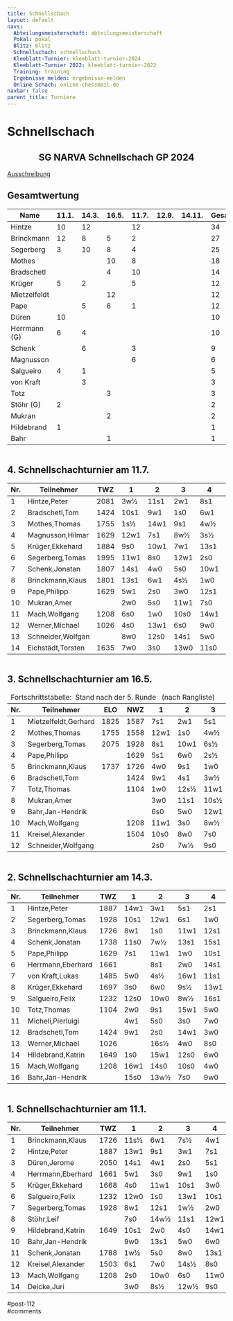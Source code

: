 ```yaml
---
title: Schnellschach 
layout: default
navs:
  Abteilungsmeisterschaft: abteilungsmeisterschaft
  Pokal: pokal
  Blitz: blitz
  Schnellschach: schnellschach
  Kleeblatt-Turnier: kleeblatt-turnier-2024
  Kleeblatt-Turnier 2022: kleeblatt-turnier-2022
  Training: training
  Ergebnisse melden: ergebnisse-melden
  Online Schach: online-chessmail-de
navbar: false
parent_title: Turniere
---
```

<div class="post-112 page type-page status-publish hentry" id="post-112">
<h1 class="entry-title">Schnellschach</h1>
<div class="entry-content">
<div class="aligncenter">
<h2 class="heading2" style="text-align: center;">SG NARVA Schnellschach GP 2024</h2>
<p><a href="https://www.narva-schach.de/wordpress/wp-content/uploads/2023/12/Schnellschachmeisterschaft-2024.pdf">Ausschreibung</a></p>
</div>
<h2>Gesamtwertung</h2>
<table class="clean footable" style="width: 100%;">
<thead>
<tr>
<th style="padding-right: 10px; width: 20.9375%;">Name</th>
<th data-type="numeric" style="padding-right: 10px; width: 10.9375%;">11.1.</th>
<th data-type="numeric" style="padding-right: 10px; width: 10.9375%;">14.3.</th>
<th data-type="numeric" style="padding-right: 10px; width: 10.9375%;">16.5.</th>
<th data-type="numeric" style="padding-right: 10px; width: 10.9375%;">11.7.</th>
<th data-type="numeric" style="padding-right: 10px; width: 10.9375%;">12.9.</th>
<th data-type="numeric" style="padding-right: 10px; width: 10.3125%;">14.11.</th>
<th data-type="numeric" style="padding-right: 10px; width: 13.5938%;"><strong>Gesamt</strong></th>
</tr>
</thead>
<tbody>
<tr>
<td style="width: 20.9375%;">Hintze</td>
<td style="width: 10.9375%;">10</td>
<td style="width: 10.9375%;">12</td>
<td style="width: 10.9375%;"></td>
<td style="width: 10.9375%;">12</td>
<td style="width: 10.9375%;"></td>
<td style="width: 10.3125%;"></td>
<td style="width: 13.5938%;">34</td>
</tr>
<tr>
<td style="width: 20.9375%;">Brinckmann</td>
<td style="width: 10.9375%;">12</td>
<td style="width: 10.9375%;">8</td>
<td style="width: 10.9375%;">5</td>
<td style="width: 10.9375%;">2</td>
<td style="width: 10.9375%;"></td>
<td style="width: 10.3125%;"></td>
<td style="width: 13.5938%;">27</td>
</tr>
<tr>
<td style="width: 20.9375%;">Segerberg</td>
<td style="width: 10.9375%;">3</td>
<td style="width: 10.9375%;">10</td>
<td style="width: 10.9375%;">8</td>
<td style="width: 10.9375%;">4</td>
<td style="width: 10.9375%;"></td>
<td style="width: 10.3125%;"></td>
<td style="width: 13.5938%;">25</td>
</tr>
<tr>
<td style="width: 20.9375%;">Mothes</td>
<td style="width: 10.9375%;"></td>
<td style="width: 10.9375%;"></td>
<td style="width: 10.9375%;">10</td>
<td style="width: 10.9375%;">8</td>
<td style="width: 10.9375%;"></td>
<td style="width: 10.3125%;"></td>
<td style="width: 13.5938%;">18</td>
</tr>
<tr>
<td style="width: 20.9375%;">Bradschetl</td>
<td style="width: 10.9375%;"></td>
<td style="width: 10.9375%;"></td>
<td style="width: 10.9375%;">4</td>
<td style="width: 10.9375%;">10</td>
<td style="width: 10.9375%;"></td>
<td style="width: 10.3125%;"></td>
<td style="width: 13.5938%;">14</td>
</tr>
<tr>
<td style="width: 20.9375%;">Krüger</td>
<td style="width: 10.9375%;">5</td>
<td style="width: 10.9375%;">2</td>
<td style="width: 10.9375%;"></td>
<td style="width: 10.9375%;">5</td>
<td style="width: 10.9375%;"></td>
<td style="width: 10.3125%;"></td>
<td style="width: 13.5938%;">12</td>
</tr>
<tr>
<td style="width: 20.9375%;">Mietzelfeldt</td>
<td style="width: 10.9375%;"></td>
<td style="width: 10.9375%;"></td>
<td style="width: 10.9375%;">12</td>
<td style="width: 10.9375%;"></td>
<td style="width: 10.9375%;"></td>
<td style="width: 10.3125%;"></td>
<td style="width: 13.5938%;">12</td>
</tr>
<tr>
<td style="width: 20.9375%;">Pape</td>
<td style="width: 10.9375%;"></td>
<td style="width: 10.9375%;">5</td>
<td style="width: 10.9375%;">6</td>
<td style="width: 10.9375%;">1</td>
<td style="width: 10.9375%;"></td>
<td style="width: 10.3125%;"></td>
<td style="width: 13.5938%;">12</td>
</tr>
<tr>
<td style="width: 20.9375%;">Düren</td>
<td style="width: 10.9375%;">10</td>
<td style="width: 10.9375%;"></td>
<td style="width: 10.9375%;"></td>
<td style="width: 10.9375%;"></td>
<td style="width: 10.9375%;"></td>
<td style="width: 10.3125%;"></td>
<td style="width: 13.5938%;">10</td>
</tr>
<tr>
<td style="width: 20.9375%;">Herrmann (G)</td>
<td style="width: 10.9375%;">6</td>
<td style="width: 10.9375%;">4</td>
<td style="width: 10.9375%;"></td>
<td style="width: 10.9375%;"></td>
<td style="width: 10.9375%;"></td>
<td style="width: 10.3125%;"></td>
<td style="width: 13.5938%;">10</td>
</tr>
<tr>
<td style="width: 20.9375%;">Schenk</td>
<td style="width: 10.9375%;"></td>
<td style="width: 10.9375%;">6</td>
<td style="width: 10.9375%;"></td>
<td style="width: 10.9375%;">3</td>
<td style="width: 10.9375%;"></td>
<td style="width: 10.3125%;"></td>
<td style="width: 13.5938%;">9</td>
</tr>
<tr>
<td style="width: 20.9375%;">Magnusson</td>
<td style="width: 10.9375%;"></td>
<td style="width: 10.9375%;"></td>
<td style="width: 10.9375%;"></td>
<td style="width: 10.9375%;">6</td>
<td style="width: 10.9375%;"></td>
<td style="width: 10.3125%;"></td>
<td style="width: 13.5938%;">6</td>
</tr>
<tr>
<td style="width: 20.9375%;">Salgueiro</td>
<td style="width: 10.9375%;">4</td>
<td style="width: 10.9375%;">1</td>
<td style="width: 10.9375%;"></td>
<td style="width: 10.9375%;"></td>
<td style="width: 10.9375%;"></td>
<td style="width: 10.3125%;"></td>
<td style="width: 13.5938%;">5</td>
</tr>
<tr>
<td style="width: 20.9375%;">von Kraft</td>
<td style="width: 10.9375%;"></td>
<td style="width: 10.9375%;">3</td>
<td style="width: 10.9375%;"></td>
<td style="width: 10.9375%;"></td>
<td style="width: 10.9375%;"></td>
<td style="width: 10.3125%;"></td>
<td style="width: 13.5938%;">3</td>
</tr>
<tr>
<td style="width: 20.9375%;">Totz</td>
<td style="width: 10.9375%;"></td>
<td style="width: 10.9375%;"></td>
<td style="width: 10.9375%;">3</td>
<td style="width: 10.9375%;"></td>
<td style="width: 10.9375%;"></td>
<td style="width: 10.3125%;"></td>
<td style="width: 13.5938%;">3</td>
</tr>
<tr>
<td style="width: 20.9375%;">Stöhr (G)</td>
<td style="width: 10.9375%;">2</td>
<td style="width: 10.9375%;"></td>
<td style="width: 10.9375%;"></td>
<td style="width: 10.9375%;"></td>
<td style="width: 10.9375%;"></td>
<td style="width: 10.3125%;"></td>
<td style="width: 13.5938%;">2</td>
</tr>
<tr>
<td style="width: 20.9375%;">Mukran</td>
<td style="width: 10.9375%;"></td>
<td style="width: 10.9375%;"></td>
<td style="width: 10.9375%;">2</td>
<td style="width: 10.9375%;"></td>
<td style="width: 10.9375%;"></td>
<td style="width: 10.3125%;"></td>
<td style="width: 13.5938%;">2</td>
</tr>
<tr>
<td style="width: 20.9375%;">Hildebrand</td>
<td style="width: 10.9375%;">1</td>
<td style="width: 10.9375%;"></td>
<td style="width: 10.9375%;"></td>
<td style="width: 10.9375%;"></td>
<td style="width: 10.9375%;"></td>
<td style="width: 10.3125%;"></td>
<td style="width: 13.5938%;">1</td>
</tr>
<tr>
<td style="width: 20.9375%;">Bahr</td>
<td style="width: 10.9375%;"></td>
<td style="width: 10.9375%;"></td>
<td style="width: 10.9375%;">1</td>
<td style="width: 10.9375%;"></td>
<td style="width: 10.9375%;"></td>
<td style="width: 10.3125%;"></td>
<td style="width: 13.5938%;">1</td>
</tr>
</tbody>
</table>
<div style="overflow: auto;">
<h2>4. Schnellschachturnier am 11.7.</h2>
<table class="clean swiss footable">
<thead>
<tr>
<th>Nr.</th>
<th>Teilnehmer</th>
<th>TWZ</th>
<th>1</th>
<th>2</th>
<th>3</th>
<th>4</th>
<th>5</th>
<th>Punkte</th>
<th>Buchh</th>
<th>SoBerg</th>
</tr>
</thead>
<tbody>
<tr>
<td>1</td>
<td>Hintze,Peter</td>
<td>2081</td>
<td>3w½</td>
<td>11s1</td>
<td>2w1</td>
<td>8s1</td>
<td>4w1</td>
<td>4.5</td>
<td>15.0</td>
<td>13.00</td>
</tr>
<tr>
<td>2</td>
<td>Bradschetl,Tom</td>
<td>1424</td>
<td>10s1</td>
<td>9w1</td>
<td>1s0</td>
<td>6w1</td>
<td>5s1</td>
<td>4.0</td>
<td>14.5</td>
<td>10.00</td>
</tr>
<tr>
<td>3</td>
<td>Mothes,Thomas</td>
<td>1755</td>
<td>1s½</td>
<td>14w1</td>
<td>9s1</td>
<td>4w½</td>
<td>8s1</td>
<td>4.0</td>
<td>12.0</td>
<td>8.25</td>
</tr>
<tr>
<td>4</td>
<td>Magnusson,Hilmar</td>
<td>1629</td>
<td>12w1</td>
<td>7s1</td>
<td>8w½</td>
<td>3s½</td>
<td>1s0</td>
<td>3.0</td>
<td>15.5</td>
<td>7.75</td>
</tr>
<tr>
<td>5</td>
<td>Krüger,Ekkehard</td>
<td>1884</td>
<td>9s0</td>
<td>10w1</td>
<td>7w1</td>
<td>13s1</td>
<td>2w0</td>
<td>3.0</td>
<td>12.0</td>
<td>6.00</td>
</tr>
<tr>
<td>6</td>
<td>Segerberg,Tomas</td>
<td>1995</td>
<td>11w1</td>
<td>8s0</td>
<td>12w1</td>
<td>2s0</td>
<td>13w1</td>
<td>3.0</td>
<td>10.5</td>
<td>4.00</td>
</tr>
<tr>
<td>7</td>
<td>Schenk,Jonatan</td>
<td>1807</td>
<td>14s1</td>
<td>4w0</td>
<td>5s0</td>
<td>10w1</td>
<td>9s1</td>
<td>3.0</td>
<td>10.0</td>
<td>4.00</td>
</tr>
<tr>
<td>8</td>
<td>Brinckmann,Klaus</td>
<td>1801</td>
<td>13s1</td>
<td>6w1</td>
<td>4s½</td>
<td>1w0</td>
<td>3w0</td>
<td>2.5</td>
<td>15.5</td>
<td>5.50</td>
</tr>
<tr>
<td>9</td>
<td>Pape,Philipp</td>
<td>1629</td>
<td>5w1</td>
<td>2s0</td>
<td>3w0</td>
<td>12s1</td>
<td>7w0</td>
<td>2.0</td>
<td>15.5</td>
<td>4.50</td>
</tr>
<tr>
<td>10</td>
<td>Mukran,Amer</td>
<td></td>
<td>2w0</td>
<td>5s0</td>
<td>11w1</td>
<td>7s0</td>
<td>14w1</td>
<td>2.0</td>
<td>11.5</td>
<td>1.50</td>
</tr>
<tr>
<td>11</td>
<td>Mach,Wolfgang</td>
<td>1208</td>
<td>6s0</td>
<td>1w0</td>
<td>10s0</td>
<td>14w1</td>
<td>12s½</td>
<td>1.5</td>
<td>11.0</td>
<td>0.75</td>
</tr>
<tr>
<td>12</td>
<td>Werner,Michael</td>
<td>1026</td>
<td>4s0</td>
<td>13w1</td>
<td>6s0</td>
<td>9w0</td>
<td>11w½</td>
<td>1.5</td>
<td>10.5</td>
<td>1.75</td>
</tr>
<tr>
<td>13</td>
<td>Schneider,Wolfgan</td>
<td></td>
<td>8w0</td>
<td>12s0</td>
<td>14s1</td>
<td>5w0</td>
<td>6s0</td>
<td>1.0</td>
<td>10.0</td>
<td>0.00</td>
</tr>
<tr>
<td>14</td>
<td>Eichstädt,Torsten</td>
<td>1635</td>
<td>7w0</td>
<td>3s0</td>
<td>13w0</td>
<td>11s0</td>
<td>10s0</td>
<td>0.0</td>
<td>11.5</td>
<td>0.00</td>
</tr>
</tbody>
</table>
</div>
<div style="overflow: auto;">
<h2>3. Schnellschachturnier am 16.5.</h2>
<table class="clean swiss footable">
<thead>
<tr>
<td colspan="12">Fortschrittstabelle:  Stand nach der 5. Runde   (nach Rangliste)</td>
</tr>
<tr>
<th>Nr.</th>
<th>Teilnehmer</th>
<th>ELO</th>
<th>NWZ</th>
<th>1</th>
<th>2</th>
<th>3</th>
<th>4</th>
<th>5</th>
<th>Punkte</th>
<th>Buchh</th>
<th>SoBerg</th>
</tr>
</thead>
<tbody>
<tr>
<td>1</td>
<td>Mietzelfeldt,Gerhard</td>
<td>1825</td>
<td>1587</td>
<td>7s1</td>
<td>2w1</td>
<td>5s1</td>
<td>6w1</td>
<td>3s1</td>
<td>5.0</td>
<td>14.5</td>
<td>14.50</td>
</tr>
<tr>
<td>2</td>
<td>Mothes,Thomas</td>
<td>1755</td>
<td>1558</td>
<td>12w1</td>
<td>1s0</td>
<td>4w½</td>
<td>8s1</td>
<td>6s1</td>
<td>3.5</td>
<td>13.5</td>
<td>6.75</td>
</tr>
<tr>
<td>3</td>
<td>Segerberg,Tomas</td>
<td>2075</td>
<td>1928</td>
<td>8s1</td>
<td>10w1</td>
<td>6s½</td>
<td>7w1</td>
<td>1w0</td>
<td>3.5</td>
<td>13.0</td>
<td>6.75</td>
</tr>
<tr>
<td>4</td>
<td>Pape,Philipp</td>
<td></td>
<td>1629</td>
<td>5s1</td>
<td>6w0</td>
<td>2s½</td>
<td>10w1</td>
<td>9s1</td>
<td>3.5</td>
<td>12.5</td>
<td>8.25</td>
</tr>
<tr>
<td>5</td>
<td>Brinckmann,Klaus</td>
<td>1737</td>
<td>1726</td>
<td>4w0</td>
<td>9s1</td>
<td>1w0</td>
<td>12s1</td>
<td>10w1</td>
<td>3.0</td>
<td>12.5</td>
<td>4.00</td>
</tr>
<tr>
<td>6</td>
<td>Bradschetl,Tom</td>
<td></td>
<td>1424</td>
<td>9w1</td>
<td>4s1</td>
<td>3w½</td>
<td>1s0</td>
<td>2w0</td>
<td>2.5</td>
<td>17.5</td>
<td>7.25</td>
</tr>
<tr>
<td>7</td>
<td>Totz,Thomas</td>
<td></td>
<td>1104</td>
<td>1w0</td>
<td>12s½</td>
<td>11w1</td>
<td>3s0</td>
<td>8w½</td>
<td>2.0</td>
<td>12.0</td>
<td>2.25</td>
</tr>
<tr>
<td>8</td>
<td>Mukran,Amer</td>
<td></td>
<td></td>
<td>3w0</td>
<td>11s1</td>
<td>10s½</td>
<td>2w0</td>
<td>7s½</td>
<td>2.0</td>
<td>11.5</td>
<td>2.75</td>
</tr>
<tr>
<td>9</td>
<td>Bahr,Jan-Hendrik</td>
<td></td>
<td></td>
<td>6s0</td>
<td>5w0</td>
<td>12w1</td>
<td>11s1</td>
<td>4w0</td>
<td>2.0</td>
<td>10.5</td>
<td>1.50</td>
</tr>
<tr>
<td>10</td>
<td>Mach,Wolfgang</td>
<td></td>
<td>1208</td>
<td>11w1</td>
<td>3s0</td>
<td>8w½</td>
<td>4s0</td>
<td>5s0</td>
<td>1.5</td>
<td>13.0</td>
<td>2.00</td>
</tr>
<tr>
<td>11</td>
<td>Kreisel,Alexander</td>
<td></td>
<td>1504</td>
<td>10s0</td>
<td>8w0</td>
<td>7s0</td>
<td>9w0</td>
<td>12w1</td>
<td>1.0</td>
<td>8.0</td>
<td>0.50</td>
</tr>
<tr>
<td>12</td>
<td>Schneider,Wolfgang</td>
<td></td>
<td></td>
<td>2s0</td>
<td>7w½</td>
<td>9s0</td>
<td>5w0</td>
<td>11s0</td>
<td>0.5</td>
<td>11.5</td>
<td>1.00</td>
</tr>
</tbody>
</table>
</div>
<div style="overflow: auto;">
<h2>2. Schnellschachturnier am 14.3.</h2>
<table class="clean swiss footable">
<thead>
<tr>
<th>Nr.</th>
<th>Teilnehmer</th>
<th>TWZ</th>
<th>1</th>
<th>2</th>
<th>3</th>
<th>4</th>
<th>5</th>
<th>Punkte</th>
<th>Buchh</th>
<th>SoBerg</th>
</tr>
</thead>
<tbody>
<tr>
<td>1</td>
<td>Hintze,Peter</td>
<td>1887</td>
<td>14w1</td>
<td>3w1</td>
<td>5s1</td>
<td>2s1</td>
<td>7w1</td>
<td>5.0</td>
<td>13.5</td>
<td>13.50</td>
</tr>
<tr>
<td>2</td>
<td>Segerberg,Tomas</td>
<td>1928</td>
<td>10s1</td>
<td>12w1</td>
<td>6s1</td>
<td>1w0</td>
<td>3s½</td>
<td>3.5</td>
<td>16.0</td>
<td>9.25</td>
</tr>
<tr>
<td>3</td>
<td>Brinckmann,Klaus</td>
<td>1726</td>
<td>8w1</td>
<td>1s0</td>
<td>11w1</td>
<td>12s1</td>
<td>2w½</td>
<td>3.5</td>
<td>15.0</td>
<td>8.25</td>
</tr>
<tr>
<td>4</td>
<td>Schenk,Jonatan</td>
<td>1738</td>
<td>11s0</td>
<td>7w½</td>
<td>13s1</td>
<td>15s1</td>
<td>5w1</td>
<td>3.5</td>
<td>10.5</td>
<td>7.25</td>
</tr>
<tr>
<td>5</td>
<td>Pape,Philipp</td>
<td>1629</td>
<td>7s1</td>
<td>11w1</td>
<td>1w0</td>
<td>10s1</td>
<td>4s0</td>
<td>3.0</td>
<td>15.0</td>
<td>6.50</td>
</tr>
<tr>
<td>6</td>
<td>Herrmann,Eberhard</td>
<td>1661</td>
<td></td>
<td>8s1</td>
<td>2w0</td>
<td>14s1</td>
<td>10w1</td>
<td>3.0</td>
<td>12.0</td>
<td>5.50</td>
</tr>
<tr>
<td>7</td>
<td>von Kraft,Lukas</td>
<td>1485</td>
<td>5w0</td>
<td>4s½</td>
<td>16w1</td>
<td>11s1</td>
<td>1s0</td>
<td>2.5</td>
<td>14.0</td>
<td>4.25</td>
</tr>
<tr>
<td>8</td>
<td>Krüger,Ekkehard</td>
<td>1697</td>
<td>3s0</td>
<td>6w0</td>
<td>9s½</td>
<td>13w1</td>
<td>12w1</td>
<td>2.5</td>
<td>13.5</td>
<td>5.25</td>
</tr>
<tr>
<td>9</td>
<td>Salgueiro,Felix</td>
<td>1232</td>
<td>12s0</td>
<td>10w0</td>
<td>8w½</td>
<td>16s1</td>
<td>14w1</td>
<td>2.5</td>
<td>8.0</td>
<td>2.75</td>
</tr>
<tr>
<td>10</td>
<td>Totz,Thomas</td>
<td>1104</td>
<td>2w0</td>
<td>9s1</td>
<td>15w1</td>
<td>5w0</td>
<td>6s0</td>
<td>2.0</td>
<td>13.5</td>
<td>3.50</td>
</tr>
<tr>
<td>11</td>
<td>Micheli,Pierluigi</td>
<td></td>
<td>4w1</td>
<td>5s0</td>
<td>3s0</td>
<td>7w0</td>
<td>16w1</td>
<td>2.0</td>
<td>13.0</td>
<td>4.00</td>
</tr>
<tr>
<td>12</td>
<td>Bradschetl,Tom</td>
<td>1424</td>
<td>9w1</td>
<td>2s0</td>
<td>14w1</td>
<td>3w0</td>
<td>8s0</td>
<td>2.0</td>
<td>13.0</td>
<td>3.50</td>
</tr>
<tr>
<td>13</td>
<td>Werner,Michael</td>
<td>1026</td>
<td></td>
<td>16s½</td>
<td>4w0</td>
<td>8s0</td>
<td>15w1</td>
<td>1.5</td>
<td>10.5</td>
<td>1.25</td>
</tr>
<tr>
<td>14</td>
<td>Hildebrand,Katrin</td>
<td>1649</td>
<td>1s0</td>
<td>15w1</td>
<td>12s0</td>
<td>6w0</td>
<td>9s0</td>
<td>1.0</td>
<td>14.0</td>
<td>1.00</td>
</tr>
<tr>
<td>15</td>
<td>Mach,Wolfgang</td>
<td>1208</td>
<td>16w1</td>
<td>14s0</td>
<td>10s0</td>
<td>4w0</td>
<td>13s0</td>
<td>1.0</td>
<td>9.0</td>
<td>0.50</td>
</tr>
<tr>
<td>16</td>
<td>Bahr,Jan-Hendrik</td>
<td></td>
<td>15s0</td>
<td>13w½</td>
<td>7s0</td>
<td>9w0</td>
<td>11s0</td>
<td>0.5</td>
<td>10.0</td>
<td>1.00</td>
</tr>
</tbody>
</table>
</div>
<div style="overflow: auto;">
<h2>1. Schnellschachturnier am 11.1.</h2>
<table class="clean swiss footable">
<thead>
<tr>
<th>Nr.</th>
<th>Teilnehmer</th>
<th>TWZ</th>
<th>1</th>
<th>2</th>
<th>3</th>
<th>4</th>
<th>5</th>
<th>Punkte</th>
<th>Buchh</th>
<th>SoBerg</th>
</tr>
</thead>
<tbody>
<tr>
<td>1</td>
<td>Brinckmann,Klaus</td>
<td>1726</td>
<td>11s½</td>
<td>6w1</td>
<td>7s½</td>
<td>4w1</td>
<td>2s1</td>
<td>4.0</td>
<td>14.0</td>
<td>12.00</td>
</tr>
<tr>
<td>2</td>
<td>Hintze,Peter</td>
<td>1887</td>
<td>13w1</td>
<td>9s1</td>
<td>3w1</td>
<td>7s1</td>
<td>1w0</td>
<td>4.0</td>
<td>13.5</td>
<td>9.50</td>
</tr>
<tr>
<td>3</td>
<td>Düren,Jerome</td>
<td>2050</td>
<td>14s1</td>
<td>4w1</td>
<td>2s0</td>
<td>5s1</td>
<td>8w1</td>
<td>4.0</td>
<td>13.5</td>
<td>9.50</td>
</tr>
<tr>
<td>4</td>
<td>Herrmann,Eberhard</td>
<td>1661</td>
<td>5w1</td>
<td>3s0</td>
<td>9w1</td>
<td>1s0</td>
<td>7w1</td>
<td>3.0</td>
<td>15.5</td>
<td>7.50</td>
</tr>
<tr>
<td>5</td>
<td>Krüger,Ekkehard</td>
<td>1668</td>
<td>4s0</td>
<td>11w1</td>
<td>10s1</td>
<td>3w0</td>
<td>12s1</td>
<td>3.0</td>
<td>12.0</td>
<td>5.00</td>
</tr>
<tr>
<td>6</td>
<td>Salgueiro,Felix</td>
<td>1232</td>
<td>12w0</td>
<td>1s0</td>
<td>13w1</td>
<td>10s1</td>
<td>9w1</td>
<td>3.0</td>
<td>10.5</td>
<td>5.00</td>
</tr>
<tr>
<td>7</td>
<td>Segerberg,Tomas</td>
<td>1928</td>
<td>8w1</td>
<td>12s1</td>
<td>1w½</td>
<td>2w0</td>
<td>4s0</td>
<td>2.5</td>
<td>15.0</td>
<td>6.00</td>
</tr>
<tr>
<td>8</td>
<td>Stöhr,Leif</td>
<td></td>
<td>7s0</td>
<td>14w½</td>
<td>11s1</td>
<td>12w1</td>
<td>3s0</td>
<td>2.5</td>
<td>10.5</td>
<td>3.50</td>
</tr>
<tr>
<td>9</td>
<td>Hildebrand,Katrin</td>
<td>1649</td>
<td>10s1</td>
<td>2w0</td>
<td>4s0</td>
<td>14w1</td>
<td>6s0</td>
<td>2.0</td>
<td>13.0</td>
<td>3.00</td>
</tr>
<tr>
<td>10</td>
<td>Bahr,Jan-Hendrik</td>
<td></td>
<td>9w0</td>
<td>13s1</td>
<td>5w0</td>
<td>6w0</td>
<td>11s1</td>
<td>2.0</td>
<td>10.5</td>
<td>2.50</td>
</tr>
<tr>
<td>11</td>
<td>Schenk,Jonatan</td>
<td>1788</td>
<td>1w½</td>
<td>5s0</td>
<td>8w0</td>
<td>13s1</td>
<td>10w0</td>
<td>1.5</td>
<td>12.5</td>
<td>3.00</td>
</tr>
<tr>
<td>12</td>
<td>Kreisel,Alexander</td>
<td>1503</td>
<td>6s1</td>
<td>7w0</td>
<td>14s½</td>
<td>8s0</td>
<td>5w0</td>
<td>1.5</td>
<td>12.0</td>
<td>3.50</td>
</tr>
<tr>
<td>13</td>
<td>Mach,Wolfgang</td>
<td>1208</td>
<td>2s0</td>
<td>10w0</td>
<td>6s0</td>
<td>11w0</td>
<td>14s1</td>
<td>1.0</td>
<td>11.5</td>
<td>1.00</td>
</tr>
<tr>
<td>14</td>
<td>Deicke,Juri</td>
<td></td>
<td>3w0</td>
<td>8s½</td>
<td>12w½</td>
<td>9s0</td>
<td>13w0</td>
<td>1.0</td>
<td>11.0</td>
<td>2.00</td>
</tr>
</tbody>
</table>
</div>
</div><!-- .entry-content -->
</div> #post-112 
<div id="comments">
</div> #comments 
